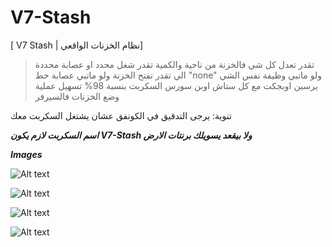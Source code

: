 # V7-Stash

[ V7 Stash  | نظام الخزنات الواقعي]
> تقدر تعدل كل شي فالخزنة من ناحية والكمية
> تقدر شغل محدد او عصابة محددة الي تقدر تفتح الخزنة ولو ماتبي عصابة حط "none" ولو ماتبي وظيفة نفس الشي
> يرسبن اوبجكت مع كل ستاش
> اوبن سورس السكربت بنسبة 98%
> تسهيل عملية وضع الخزنات فالسيرفر


تنوية: يرجى التدقيق في الكونفق عشان يشتغل السكربت معك

***اسم السكربت لازم يكون V7-Stash ولا بيقعد يسويلك برنتات الارض***


***Images***

![Alt text](https://media.discordapp.net/attachments/1149798407209238651/1149810893723545748/image.png "Title")

![Alt text](https://media.discordapp.net/attachments/1149798407209238651/1149811777446617168/image.png?width=640&height=676 "Title")

![Alt text](https://media.discordapp.net/attachments/1149798407209238651/1149811850909855744/image.png?width=544&height=676 "Title")

![Alt text]([https://media.discordapp.net/attachments/1149798407209238651/1149810893723545748/image.png](https://media.discordapp.net/attachments/1149798407209238651/1149812024109453332/image.png?width=1187&height=676) "Title")

